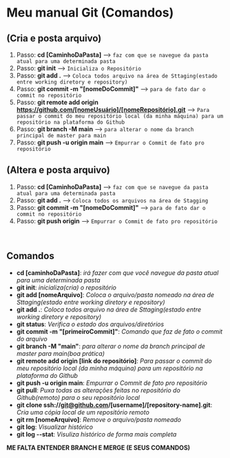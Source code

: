 # Meu manual Git (Comandos)

## (Cria e posta arquivo)
1. Passo: **cd [CaminhoDaPasta]** --> `faz com que se navegue da pasta atual para uma determinada pasta`
2. Passo: **git init** --> `Inicializa o Repositório`
3. Passo: **git add .** --> `Coloca todos arquivo na área de Sttaging(estado entre working diretory e repository)`
4. Passo: **git commit -m "[nomeDoCommit]"** --> `para de fato dar o commit no repositório`
5. Passo: **git remote add origin https://github.com/[nomeUsuário]/[nomeRepositório].git** --> `Para passar o commit do meu repositório local (da minha máquina) para um repositório na plataforma do Github`
6. Passo: **git branch -M main** --> `para alterar o nome da branch principal de master para main`
7. Passo: **git push -u origin main** --> `Empurrar o Commit de fato pro repositório`


## (Altera e posta arquivo)
1. Passo: **cd [CaminhoDaPasta]** --> `faz com que se navegue da pasta atual para uma determinada pasta`
2. Passo: **git add .** --> `Coloca todos os arquivos na área de Stagging`
3. Passo: **git commit -m "[nomeDoCommit]"** --> `para de fato dar o commit no repositório`
4. Passo: **git push origin** --> `Empurrar o Commit de fato pro repositório`

&nbsp;

## Comandos
- **cd [caminhoDaPasta]**: *irá fazer com que você navegue da pasta atual para uma determinada pasta*
- **git init**: *inicializa(cria) o repositório*
- **git add [nomeArquivo]**: *Coloca o arquivo/pasta nomeado na área de Sttaging(estado entre working diretory e repository)*
- **git add .**: *Coloca todos arquivo na área de Sttaging(estado entre working diretory e repository)*
- **git status**: *Verifica o estado dos arquivos/diretórios*
- **git commit -m "[primeiroCommit]"**: *Comando que faz de fato o commit do arquivo*
- **git branch -M "main"**: *para alterar o nome da branch principal de master para main(boa prática)*
- **git remote add origin [link do repositório]**: *Para passar o commit do meu repositório local (da minha máquina) para um repositório na plataforma do Github*
- **git push -u origin main**: *Empurrar o Commit de fato pro repositório*
- **git pull**: *Puxa todas as alterações feitas no repositório do Github(remoto) para o seu repositório local*
- **git clone ssh://git@github.com/[username]/[repository-name].git**: *Cria uma cópia local de um repositório remoto*
- **git rm [nomeArquivo]**: *Remove o arquivo/pasta nomeado*
- **git log**: *Visualizar histórico*
- **git log --stat**: *Visuliza histórico de forma mais completa*

**ME FALTA ENTENDER BRANCH E MERGE (E SEUS COMANDOS)**
